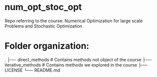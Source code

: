 # num_opt_stoc_opt
Repo referring to the course: Numerical Optimization for large scale Problems and Stochastic Optimization

# Folder organization:
.
├── direct_methods        # Contains methods not object of the course
├── iterative_methods     # Contains methods we explored in the course
├── LICENSE
└── README.md
